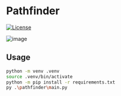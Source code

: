 # Pathfinder

[![License](https://img.shields.io/badge/license-MIT-blue.svg)](LICENSE)

![image](https://github.com/xorz57/Pathfinder/assets/84932056/77453218-dbb7-4fc3-bf56-3add404410c7)

## Usage

```bash
python -m venv .venv
source .venv/bin/activate
python -m pip install -r requirements.txt
py .\pathfinder\main.py
```

